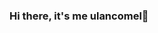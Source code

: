 ### Hi there, it's me ulancomel👋

<!--
**anishawlnddari/anishawlnddari** is a ✨ _special_ ✨ repository because its `README.md` (this file) appears on your GitHub profile.

Here are some ideas to get you started:

- 🔭 I’m currently study in UMM Malang 
- 🌱 I’m currently learning about basic coding first Hehehe
- 📫 How to reach me: on my Instagram DM
- ⚡ Fun fact: I can cook, I can do makeup, I can clean, I can do anything, however, coding is stressful to learn, but it has to be learned! Hwaiting

🔭 I’m currently study in UMM Malang
<h3 align="left">Connect with me:</h3>
<p align="left">
</p>

<p><img align="left" src="https://github-readme-stats.vercel.app/api/top-langs?username=anishawlnddari&show_icons=true&locale=en&theme=tokyonight&layout=compact" alt="anishawlnddari" /></p>

<p>&nbsp;<img align="center" src="https://github-readme-stats.vercel.app/api?username=aavevenus&show_icons=true&locale=en&theme=tokyonight" alt="aavevenus" /></p>
-->
